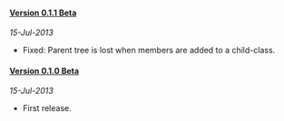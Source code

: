 #### [Version 0.1.1 Beta](https://github.com/Avaq/JSLite/tree/0.1.1-beta)
_15-Jul-2013_

* Fixed: Parent tree is lost when members are added to a child-class.

#### [Version 0.1.0 Beta](https://github.com/Avaq/JSLite/tree/0.1.0-beta)
_15-Jul-2013_

* First release.
